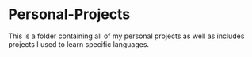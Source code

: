 # Personal-Projects
This is a folder containing all of my personal projects as well as includes projects I used to learn specific languages.
